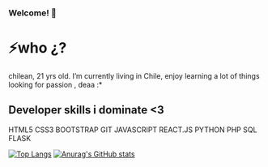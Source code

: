### Welcome! 👋

<h1>⚡who ¿?</h1>

<Span>chilean, 21 yrs old. I’m currently living in Chile, enjoy learning a lot of things looking for passion , deaa :* </Span> 

<h2>Developer skills i dominate <3 </h2>
HTML5 
CSS3
BOOTSTRAP
GIT
JAVASCRIPT
REACT.JS
PYTHON
PHP
SQL
FLASK
<br>

[![Top Langs](https://github-readme-stats.vercel.app/api/top-langs/?username=c0venn)](https://github.com/anuraghazra/github-readme-stats)
[![Anurag's GitHub stats](https://github-readme-stats.vercel.app/api?username=c0venn)](https://github.com/anuraghazra/github-readme-stats)
